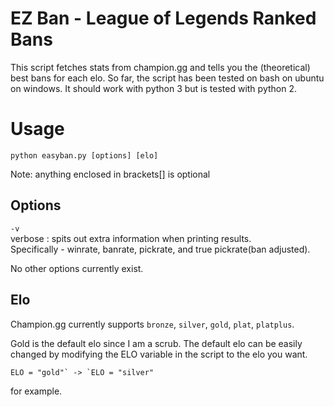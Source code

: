 # EZ Ban - League of Legends Ranked Bans
This script fetches stats from champion.gg and tells you the (theoretical) best bans for each elo.
So far, the script has been tested on bash on ubuntu on windows.
It should work with python 3 but is tested with python 2.

# Usage
`python easyban.py [options] [elo]`

Note: anything enclosed in brackets[] is optional

## Options
`-v`<br />
  verbose : spits out extra information when printing results.<br />
    Specifically - winrate, banrate, pickrate, and true pickrate(ban adjusted).

No other options currently exist.

## Elo
Champion.gg currently supports `bronze`, `silver`, `gold`, `plat`, `platplus`.

Gold is the default elo since I am a scrub.
The default elo can be easily changed by modifying the ELO variable in the script to the elo you want.
```
ELO = "gold"` -> `ELO = "silver"
```
for example.
